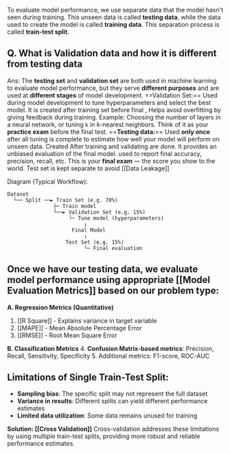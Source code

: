 To evaluate model performance, we use separate data that the model hasn't seen during training. This unseen data is called **testing data**, while the data used to create the model is called **training data**. This separation process is called **train-test split**.

## Q. What is Validation data and how it is different from testing data
Ans: 
The **testing set** and **validation set** are both used in machine learning to evaluate model performance, but they serve **different purposes** and are used at **different stages** of model development.
==Validation Set:==
Used during model development to tune hyperparameters and select the best model. It is created after training set before final , Helps avoid overfitting by giving feedback during training.
Example: Choosing the number of layers in a neural network, or tuning `k` in k-nearest neighbors.
Think of it as your **practice exam** before the final test.
==**Testing data:**==
Used **only once** after all tuning is complete to estimate how well your model will perform on unseen data. Created After training and validating are done. It provides an unbiased evaluation of the final model. used to report final accuracy, precision, recall, etc.
This is your **final exam** — the score you show to the world.
Test set is kept separate to avoid [[Data Leakage]]

Diagram (Typical Workflow):
```
Dataset
  └── Split ──► Train Set (e.g. 70%)
               ├─ Train model
               └──► Validation Set (e.g. 15%)
                    └─ Tune model (hyperparameters)
                         ↓
                     Final Model
                         ↓
                   Test Set (e.g. 15%)
                         └─ Final evaluation

```


## Once we have our testing data, we evaluate model performance using appropriate [[Model Evaluation Metrics]] based on our problem type:

**A. Regression Metrics (Quantitative)**

1. [[R Square]] - Explains variance in target variable
2. [[MAPE]] - Mean Absolute Percentage Error
3. [[RMSE]] - Root Mean Square Error

**B. Classification Metrics** 
4. **Confusion Matrix-based metrics**: Precision, Recall, Sensitivity, Specificity
5. Additional metrics: F1-score, ROC-AUC

## **Limitations of Single Train-Test Split:**

- **Sampling bias**: The specific split may not represent the full dataset
- **Variance in results**: Different splits can yield different performance estimates
- **Limited data utilization**: Some data remains unused for training

**Solution: [[Cross Validation]]** Cross-validation addresses these limitations by using multiple train-test splits, providing more robust and reliable performance estimates.

